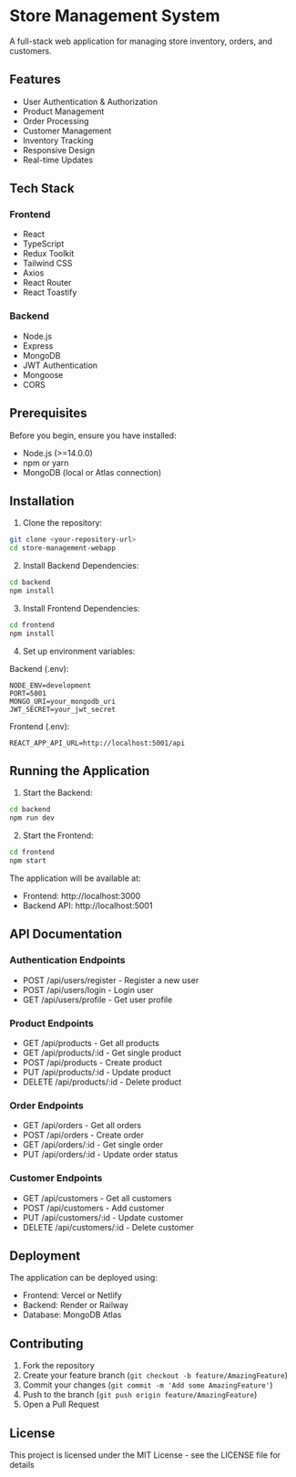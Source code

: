# Store Management System

A full-stack web application for managing store inventory, orders, and customers.

## Features

- User Authentication & Authorization
- Product Management
- Order Processing
- Customer Management
- Inventory Tracking
- Responsive Design
- Real-time Updates

## Tech Stack

### Frontend
- React
- TypeScript
- Redux Toolkit
- Tailwind CSS
- Axios
- React Router
- React Toastify

### Backend
- Node.js
- Express
- MongoDB
- JWT Authentication
- Mongoose
- CORS

## Prerequisites

Before you begin, ensure you have installed:
- Node.js (>=14.0.0)
- npm or yarn
- MongoDB (local or Atlas connection)

## Installation

1. Clone the repository:
```bash
git clone <your-repository-url>
cd store-management-webapp
```

2. Install Backend Dependencies:
```bash
cd backend
npm install
```

3. Install Frontend Dependencies:
```bash
cd frontend
npm install
```

4. Set up environment variables:

Backend (.env):
```
NODE_ENV=development
PORT=5001
MONGO_URI=your_mongodb_uri
JWT_SECRET=your_jwt_secret
```

Frontend (.env):
```
REACT_APP_API_URL=http://localhost:5001/api
```

## Running the Application

1. Start the Backend:
```bash
cd backend
npm run dev
```

2. Start the Frontend:
```bash
cd frontend
npm start
```

The application will be available at:
- Frontend: http://localhost:3000
- Backend API: http://localhost:5001

## API Documentation

### Authentication Endpoints
- POST /api/users/register - Register a new user
- POST /api/users/login - Login user
- GET /api/users/profile - Get user profile

### Product Endpoints
- GET /api/products - Get all products
- GET /api/products/:id - Get single product
- POST /api/products - Create product
- PUT /api/products/:id - Update product
- DELETE /api/products/:id - Delete product

### Order Endpoints
- GET /api/orders - Get all orders
- POST /api/orders - Create order
- GET /api/orders/:id - Get single order
- PUT /api/orders/:id - Update order status

### Customer Endpoints
- GET /api/customers - Get all customers
- POST /api/customers - Add customer
- PUT /api/customers/:id - Update customer
- DELETE /api/customers/:id - Delete customer

## Deployment

The application can be deployed using:
- Frontend: Vercel or Netlify
- Backend: Render or Railway
- Database: MongoDB Atlas

## Contributing

1. Fork the repository
2. Create your feature branch (`git checkout -b feature/AmazingFeature`)
3. Commit your changes (`git commit -m 'Add some AmazingFeature'`)
4. Push to the branch (`git push origin feature/AmazingFeature`)
5. Open a Pull Request

## License

This project is licensed under the MIT License - see the LICENSE file for details 